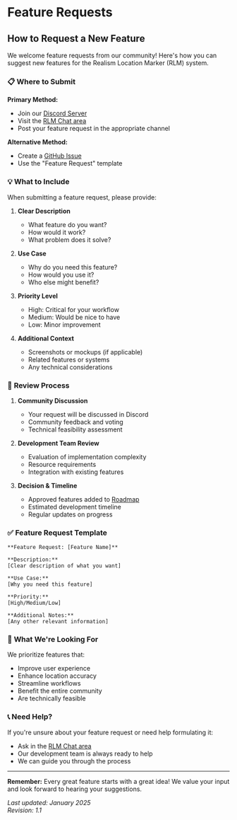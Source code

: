 # Feature Requests

## How to Request a New Feature

We welcome feature requests from our community! Here's how you can suggest new features for the Realism Location Marker (RLM) system.

### 📋 **Where to Submit**

**Primary Method:**
- Join our [Discord Server](https://discord.gg/missionchief-unofficial)
- Visit the [RLM Chat area](https://discord.com/channels/1416798901381501030/1414718008496095323)
- Post your feature request in the appropriate channel

**Alternative Method:**
- Create a [GitHub Issue](https://github.com/Missionchiefunofficial/Realism-Location-Marker/issues)
- Use the "Feature Request" template

### 💡 **What to Include**

When submitting a feature request, please provide:

1. **Clear Description**
   - What feature do you want?
   - How would it work?
   - What problem does it solve?

2. **Use Case**
   - Why do you need this feature?
   - How would you use it?
   - Who else might benefit?

3. **Priority Level**
   - High: Critical for your workflow
   - Medium: Would be nice to have
   - Low: Minor improvement

4. **Additional Context**
   - Screenshots or mockups (if applicable)
   - Related features or systems
   - Any technical considerations

### 🔄 **Review Process**

1. **Community Discussion**
   - Your request will be discussed in Discord
   - Community feedback and voting
   - Technical feasibility assessment

2. **Development Team Review**
   - Evaluation of implementation complexity
   - Resource requirements
   - Integration with existing features

3. **Decision & Timeline**
   - Approved features added to [Roadmap](Roadmap.md)
   - Estimated development timeline
   - Regular updates on progress

### ✅ **Feature Request Template**

```
**Feature Request: [Feature Name]**

**Description:**
[Clear description of what you want]

**Use Case:**
[Why you need this feature]

**Priority:**
[High/Medium/Low]

**Additional Notes:**
[Any other relevant information]
```

### 🎯 **What We're Looking For**

We prioritize features that:
- Improve user experience
- Enhance location accuracy
- Streamline workflows
- Benefit the entire community
- Are technically feasible

### 📞 **Need Help?**

If you're unsure about your feature request or need help formulating it:
- Ask in the [RLM Chat area](https://discord.com/channels/1416798901381501030/1414718008496095323)
- Our development team is always ready to help
- We can guide you through the process

---

**Remember:** Every great feature starts with a great idea! We value your input and look forward to hearing your suggestions.

*Last updated: January 2025*  
*Revision: 1.1*
